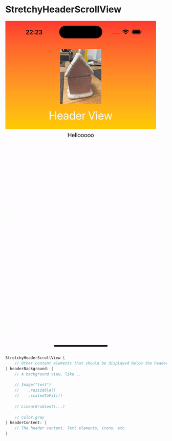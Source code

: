 #  StretchyHeaderScrollView

![me](https://github.com/nicoreese/StretchyHeaderScrollView/blob/main/Intro.gif)

```swift
StretchyHeaderScrollView {
    // Other content elements that should be displayed below the header.
} headerBackground: {
    // A background view, like...

    // Image("test")
    //    .resizable()
    //    .scaledToFill()

    // LinearGradient(...)
            
    // Color.gray
} headerContent: {
    // The header content. Text elements, icons, etc.
}
```
